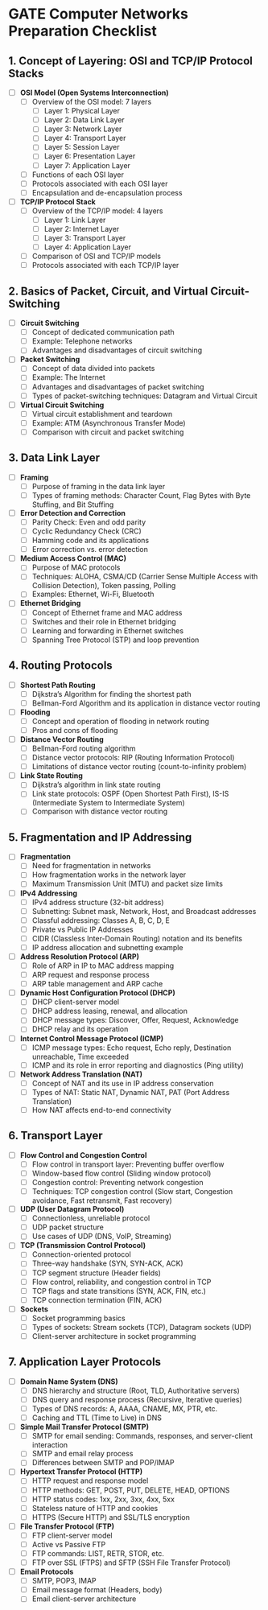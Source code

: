 # GATE Computer Networks Preparation Checklist

## 1. **Concept of Layering: OSI and TCP/IP Protocol Stacks**
- [ ] **OSI Model (Open Systems Interconnection)**
  - [ ] Overview of the OSI model: 7 layers
    - [ ] Layer 1: Physical Layer
    - [ ] Layer 2: Data Link Layer
    - [ ] Layer 3: Network Layer
    - [ ] Layer 4: Transport Layer
    - [ ] Layer 5: Session Layer
    - [ ] Layer 6: Presentation Layer
    - [ ] Layer 7: Application Layer
  - [ ] Functions of each OSI layer
  - [ ] Protocols associated with each OSI layer
  - [ ] Encapsulation and de-encapsulation process
- [ ] **TCP/IP Protocol Stack**
  - [ ] Overview of the TCP/IP model: 4 layers
    - [ ] Layer 1: Link Layer
    - [ ] Layer 2: Internet Layer
    - [ ] Layer 3: Transport Layer
    - [ ] Layer 4: Application Layer
  - [ ] Comparison of OSI and TCP/IP models
  - [ ] Protocols associated with each TCP/IP layer

## 2. **Basics of Packet, Circuit, and Virtual Circuit-Switching**
- [ ] **Circuit Switching**
  - [ ] Concept of dedicated communication path
  - [ ] Example: Telephone networks
  - [ ] Advantages and disadvantages of circuit switching
- [ ] **Packet Switching**
  - [ ] Concept of data divided into packets
  - [ ] Example: The Internet
  - [ ] Advantages and disadvantages of packet switching
  - [ ] Types of packet-switching techniques: Datagram and Virtual Circuit
- [ ] **Virtual Circuit Switching**
  - [ ] Virtual circuit establishment and teardown
  - [ ] Example: ATM (Asynchronous Transfer Mode)
  - [ ] Comparison with circuit and packet switching

## 3. **Data Link Layer**
- [ ] **Framing**
  - [ ] Purpose of framing in the data link layer
  - [ ] Types of framing methods: Character Count, Flag Bytes with Byte Stuffing, and Bit Stuffing
- [ ] **Error Detection and Correction**
  - [ ] Parity Check: Even and odd parity
  - [ ] Cyclic Redundancy Check (CRC)
  - [ ] Hamming code and its applications
  - [ ] Error correction vs. error detection
- [ ] **Medium Access Control (MAC)**
  - [ ] Purpose of MAC protocols
  - [ ] Techniques: ALOHA, CSMA/CD (Carrier Sense Multiple Access with Collision Detection), Token passing, Polling
  - [ ] Examples: Ethernet, Wi-Fi, Bluetooth
- [ ] **Ethernet Bridging**
  - [ ] Concept of Ethernet frame and MAC address
  - [ ] Switches and their role in Ethernet bridging
  - [ ] Learning and forwarding in Ethernet switches
  - [ ] Spanning Tree Protocol (STP) and loop prevention

## 4. **Routing Protocols**
- [ ] **Shortest Path Routing**
  - [ ] Dijkstra’s Algorithm for finding the shortest path
  - [ ] Bellman-Ford Algorithm and its application in distance vector routing
- [ ] **Flooding**
  - [ ] Concept and operation of flooding in network routing
  - [ ] Pros and cons of flooding
- [ ] **Distance Vector Routing**
  - [ ] Bellman-Ford routing algorithm
  - [ ] Distance vector protocols: RIP (Routing Information Protocol)
  - [ ] Limitations of distance vector routing (count-to-infinity problem)
- [ ] **Link State Routing**
  - [ ] Dijkstra’s algorithm in link state routing
  - [ ] Link state protocols: OSPF (Open Shortest Path First), IS-IS (Intermediate System to Intermediate System)
  - [ ] Comparison with distance vector routing

## 5. **Fragmentation and IP Addressing**
- [ ] **Fragmentation**
  - [ ] Need for fragmentation in networks
  - [ ] How fragmentation works in the network layer
  - [ ] Maximum Transmission Unit (MTU) and packet size limits
- [ ] **IPv4 Addressing**
  - [ ] IPv4 address structure (32-bit address)
  - [ ] Subnetting: Subnet mask, Network, Host, and Broadcast addresses
  - [ ] Classful addressing: Classes A, B, C, D, E
  - [ ] Private vs Public IP Addresses
  - [ ] CIDR (Classless Inter-Domain Routing) notation and its benefits
  - [ ] IP address allocation and subnetting example
- [ ] **Address Resolution Protocol (ARP)**
  - [ ] Role of ARP in IP to MAC address mapping
  - [ ] ARP request and response process
  - [ ] ARP table management and ARP cache
- [ ] **Dynamic Host Configuration Protocol (DHCP)**
  - [ ] DHCP client-server model
  - [ ] DHCP address leasing, renewal, and allocation
  - [ ] DHCP message types: Discover, Offer, Request, Acknowledge
  - [ ] DHCP relay and its operation
- [ ] **Internet Control Message Protocol (ICMP)**
  - [ ] ICMP message types: Echo request, Echo reply, Destination unreachable, Time exceeded
  - [ ] ICMP and its role in error reporting and diagnostics (Ping utility)
- [ ] **Network Address Translation (NAT)**
  - [ ] Concept of NAT and its use in IP address conservation
  - [ ] Types of NAT: Static NAT, Dynamic NAT, PAT (Port Address Translation)
  - [ ] How NAT affects end-to-end connectivity

## 6. **Transport Layer**
- [ ] **Flow Control and Congestion Control**
  - [ ] Flow control in transport layer: Preventing buffer overflow
  - [ ] Window-based flow control (Sliding window protocol)
  - [ ] Congestion control: Preventing network congestion
  - [ ] Techniques: TCP congestion control (Slow start, Congestion avoidance, Fast retransmit, Fast recovery)
- [ ] **UDP (User Datagram Protocol)**
  - [ ] Connectionless, unreliable protocol
  - [ ] UDP packet structure
  - [ ] Use cases of UDP (DNS, VoIP, Streaming)
- [ ] **TCP (Transmission Control Protocol)**
  - [ ] Connection-oriented protocol
  - [ ] Three-way handshake (SYN, SYN-ACK, ACK)
  - [ ] TCP segment structure (Header fields)
  - [ ] Flow control, reliability, and congestion control in TCP
  - [ ] TCP flags and state transitions (SYN, ACK, FIN, etc.)
  - [ ] TCP connection termination (FIN, ACK)
- [ ] **Sockets**
  - [ ] Socket programming basics
  - [ ] Types of sockets: Stream sockets (TCP), Datagram sockets (UDP)
  - [ ] Client-server architecture in socket programming

## 7. **Application Layer Protocols**
- [ ] **Domain Name System (DNS)**
  - [ ] DNS hierarchy and structure (Root, TLD, Authoritative servers)
  - [ ] DNS query and response process (Recursive, Iterative queries)
  - [ ] Types of DNS records: A, AAAA, CNAME, MX, PTR, etc.
  - [ ] Caching and TTL (Time to Live) in DNS
- [ ] **Simple Mail Transfer Protocol (SMTP)**
  - [ ] SMTP for email sending: Commands, responses, and server-client interaction
  - [ ] SMTP and email relay process
  - [ ] Differences between SMTP and POP/IMAP
- [ ] **Hypertext Transfer Protocol (HTTP)**
  - [ ] HTTP request and response model
  - [ ] HTTP methods: GET, POST, PUT, DELETE, HEAD, OPTIONS
  - [ ] HTTP status codes: 1xx, 2xx, 3xx, 4xx, 5xx
  - [ ] Stateless nature of HTTP and cookies
  - [ ] HTTPS (Secure HTTP) and SSL/TLS encryption
- [ ] **File Transfer Protocol (FTP)**
  - [ ] FTP client-server model
  - [ ] Active vs Passive FTP
  - [ ] FTP commands: LIST, RETR, STOR, etc.
  - [ ] FTP over SSL (FTPS) and SFTP (SSH File Transfer Protocol)
- [ ] **Email Protocols**
  - [ ] SMTP, POP3, IMAP
  - [ ] Email message format (Headers, body)
  - [ ] Email client-server architecture
